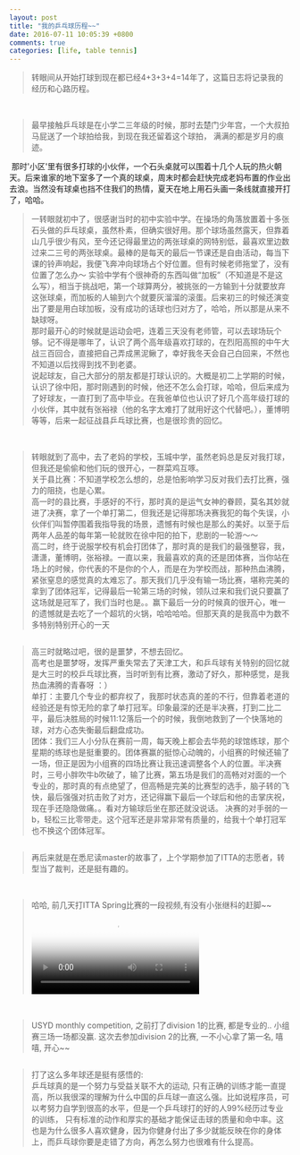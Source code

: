 ```yaml
---
layout: post
title: "我的乒乓球历程~~"
date: 2016-07-11 10:05:39 +0800
comments: true
categories: [life, table tennis]
---
```



> 转眼间从开始打球到现在都已经4+3+3+4=14年了，这篇日志将记录我的经历和心路历程。      

<!--more-->
<br>   

> 最早接触乒乓球是在小学二三年级的时候，那时去楚门少年宫，一个大叔拍马屁送了一个球拍给我，到现在我还留着这个球拍， 满满的都是岁月的痕迹。   
<img style="max-height:400px" class="lazy" data-original="/images/blog/160718_tt/340.JPG">     
那时'小区'里有很多打球的小伙伴，一个石头桌就可以围着十几个人玩的热火朝天。后来谁家的地下室多了一个真的球桌，周末时都会赶快完成老妈布置的作业出去浪。当然没有球桌也挡不住我们的热情，夏天在地上用石头画一条线就直接开打了，哈哈。   
<br>

> 一转眼就初中了，很感谢当时的初中实验中学。在操场的角落放置着十多张石头做的乒乓球桌，虽然朴素，但确实很好用。那个球场虽然露天，但靠着山几乎很少有风，至今还记得最里边的两张球桌的网特别低，最喜欢里边数过来二三号的两张球桌。最棒的是每天的最后一节课还是自由活动，每当下课的铃声响起，我便飞奔冲向球场占个好位置。但有时候老师拖堂了，没有位置了怎么办～ 实验中学有个很神奇的东西叫做“加板”（不知道是不是这么写），相当于挑战吧，第一个球算两分，被挑张的一方输到十分就要放弃这张球桌，而加板的人输到六个就要灰溜溜的滚蛋。后来初三的时候还演变出了要是用白球加板，没有成功的话球也归对方了，哈哈，所以那是从来不缺球呀。   
那时最开心的时候就是运动会吧，连着三天没有老师管，可以去球场玩个够。记不得是哪年了，认识了两个高年级喜欢打球的，在烈阳高照的中午大战三百回合，直接把自己弄成黑泥鳅了，幸好我冬天会自己白回来，不然也不知道以后找得到找不到老婆。    
说起球友，自己大部分的朋友都是打球认识的。大概是初二上学期的时候，认识了徐中阳，那时刚遇到的时候，他还不怎么会打球，哈哈，但后来成为了好球友，一直打到了高中毕业。在我爸单位也认识了好几个高年级打球的小伙伴，其中就有张裕禄（他的名字太难打了就用好这个代替吧。），董博明等等，后来一起征战县乒乓球比赛，也是很珍贵的回忆。      
<br>

> 转眼就到了高中，去了老妈的学校，玉城中学，虽然老妈总是反对我打球，但我还是偷偷和他们玩的很开心，一群菜鸡互啄。     
关于县比赛：不知道学校怎么想的，总是怕影响学习反对我们去打比赛，强力的阻挠，也是心累。     
高一时的县比赛，手感好的不行，那时真的是运气女神的眷顾，莫名其妙就进了决赛，拿了一个单打第二，但我还是记得那场决赛我犯的每个失误，小伙伴们叫暂停围着我指导我的场景，遗憾有时候也是那么的美好。以至于后两年人品差的每年第一轮就败在徐中阳的拍下，悲剧的一轮游～～      
高二时，终于说服学校有机会打团体了，那时真的是我们的最强整容，我，潇潇，董博明，张裕禄。一直以来，我最喜欢的真的还是团体赛，当你站在场上的时候，你代表的不是你的个人，而是在为学校而战，那种热血沸腾，紧张窒息的感觉真的太难忘了。那天我们几乎没有输一场比赛，堪称完美的拿到了团体冠军，记得最后一轮第三场的时候，领队过来和我们说只要赢了这场就是冠军了，我们当时也是。。赢下最后一分的时候真的很开心，唯一的遗憾就是去吃了一个超坑的火锅，哈哈哈哈。但那天真的是我高中为数不多特别特别开心的一天          
<img style="max-height:400px" class="lazy" data-original="/images/blog/160718_tt/highschool.JPG">       
<br>


> 高三时就略过吧，很的是噩梦，不想去回忆。     
高考也是噩梦呀，发挥严重失常去了天津工大，和乒乓球有关特别的回忆就是大三时的校乒乓球比赛，当时听到有比赛，激动了好久，那种感觉，是我热血沸腾的青春呀 ：）     
单打：主要几个专业的都弃权了，我那时状态真的差的不行，但靠着老道的经验还是有惊无险的拿了单打冠军。印象最深的还是半决赛，打到二比二平，最后决胜局的时候11:12落后一个的时候，我倒地救到了一个快落地的球，对方心态失衡最后翻盘成功。     
团体：我们三人小分队在赛前一周，每天晚上都会去华苑的球馆练球，那个星期的练球也是挺重要的。团体赛赢的挺惊心动魄的，小组赛的时候还输了一场，但正是因为小组赛的四场比赛让我迅速调整各个人的位置。半决赛时，三号小胖吹牛b吹破了，输了比赛，第五场是我们的高畅对对面的一个专业的，那时真的有点绝望了，但高畅是完美的比赛型的选手，脑子转的飞快，最后强强对抗击败了对方，还记得赢下最后一个球后和他的击掌庆祝，现在手还隐隐做痛。。看对方输球后坐在那还就没说话。 决赛的对手弱的一b，轻松三比零带走。这个冠军还是非常非常有质量的，给我十个单打冠军也不换这个团体冠军。           
<img style="max-height:400px" class="lazy" data-original="/images/blog/160718_tt/uni.jpg">       
<br>


> 再后来就是在悉尼读master的故事了，上个学期参加了ITTA的志愿者，转型当了裁判，还是挺有趣的。     
<img style="max-height:350px" class="lazy" data-original="/images/blog/160718_tt/sydney.jpg">     
<img style="max-height:350px" class="lazy" data-original="/images/blog/160718_tt/itta.png">     
<img style="max-height:350px" class="lazy" data-original="/images/blog/160718_tt/IMG_6277.jpeg">     
<br>

> 哈哈, 前几天打ITTA Spring比赛的一段视频,有没有小张继科的赶脚~~    
<video controls="" name="media" poster="/images/blog/160703_diary/poster.jpg"><source src="/images/blog/160703_diary/final.mp4" type="video/mp4"></video>
<br>

> USYD monthly competition, 之前打了division 1的比赛, 都是专业的.. 小组赛三场一场都没赢. 这次去参加division 2的比赛, 一不小心拿了第一名, 嘻嘻, 开心~~         
<img style="max-height:400px" class="lazy" data-original="/images/blog/160718_tt/firstplace.JPG">       
<br>

> 打了这么多年球还是挺有感悟的:    
乒乓球真的是一个努力与受益关联不大的运动, 只有正确的训练才能一直提高，所以我很深的理解为什么中国的乒乓球一直这么强。比如说程序员，可以考努力自学到很高的水平，但是一个乒乓球打的好的人99%经历过专业的训练， 只有标准的动作和厚实的基础才能保证击球的质量和命中率。这也是为什么很多人喜欢健身，因为你健身付出了多少就能反映在你的身体上，而乒乓球你要是走错了方向，再怎么努力也很难有什么提高。    

